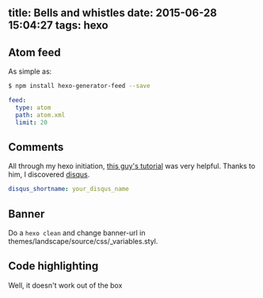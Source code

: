 title: Bells and whistles
date: 2015-06-28 15:04:27
tags: hexo
---
## Atom feed
As simple as:
``` bash
$ npm install hexo-generator-feed --save
```

``` yaml _config.yml
feed:
  type: atom
  path: atom.xml
  limit: 20
```

## Comments
All through my hexo initiation, [this guy's tutorial](http://jr0cket.co.uk/hexo/configure-your-hexo-website.html) was very helpful.
Thanks to him, I discovered [disqus](https://disqus.com/).
``` yaml _config.yml
disqus_shortname: your_disqus_name
```

## Banner
Do a `hexo clean` and change banner-url in themes/landscape/source/css/_variables.styl.

## Code highlighting
Well, it doesn't work out of the box
